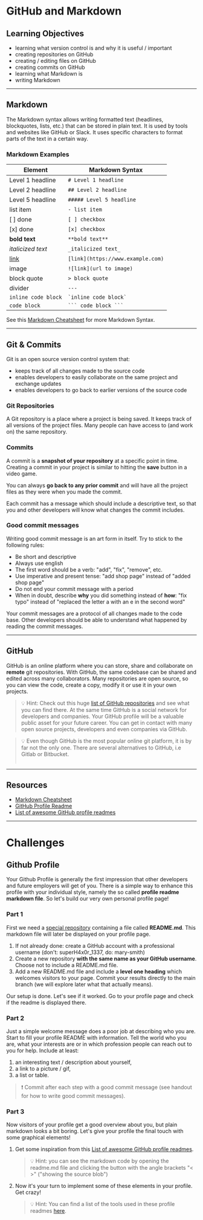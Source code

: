 # GitHub and Markdown

## Learning Objectives

- learning what version control is and why it is useful / important
- creating repositories on GitHub
- creating / editing files on GitHub
- creating commits on GitHub
- learning what Markdown is
- writing Markdown

---

## Markdown

The Markdown syntax allows writing formatted text (headlines, blockquotes, lists, etc.) that can be
stored in plain text. It is used by tools and websites like GitHub or Slack. It uses specific
characters to format parts of the text in a certain way.

### Markdown Examples

| Element                         | Markdown Syntax                   |
| ------------------------------- | --------------------------------- |
| Level 1 headline                | `# Level 1 headline`              |
| Level 2 headline                | `## Level 2 headline`             |
| Level 5 headline                | `##### Level 5 headline`          |
| list item                       | `- list item`                     |
| [ ] done                        | `[ ] checkbox`                    |
| [x] done                        | `[x] checkbox`                    |
| **bold text**                   | `**bold text**`                   |
| _italicized text_               | `_italicized text_`               |
| [link](https://www.example.com) | `[link](https://www.example.com)` |
| image                           | `![link](url to image)`           |
| block quote                     | `> block quote`                   |
| divider                         | `---`                             |
| `inline code block`             | `` `inline code block` ``         |
| `code block`                    | ` ``` code block ``` `            |

See this [Markdown Cheatsheet](https://github.com/adam-p/markdown-here/wiki/Markdown-Cheatsheet) for
more Markdown Syntax.

---

## Git & Commits

Git is an open source version control system that:

- keeps track of all changes made to the source code
- enables developers to easily collaborate on the same project and exchange updates
- enables developers to go back to earlier versions of the source code

### Git Repositories

A Git repository is a place where a project is being saved. It keeps track of all versions of the
project files. Many people can have access to (and work on) the same repository.

### Commits

A commit is a **snapshot of your repository** at a specific point in time. Creating a commit in your
project is similar to hitting the **save** button in a video game.

You can always **go back to any prior commit** and will have all the project files as they were when
you made the commit.

Each commit has a message which should include a descriptive text, so that you and other developers
will know what changes the commit includes.

### Good commit messages

Writing good commit message is an art form in itself. Try to stick to the following rules:

- Be short and descriptive
- Always use english
- The first word should be a verb: "add", "fix", "remove", etc.
- Use imperative and present tense: "add shop page" instead of "added shop page"
- Do not end your commit message with a period
- When in doubt, describe **why** you did something instead of **how**: "fix typo" instead of
  "replaced the letter a with an e in the second word"

Your commit messages are a protocol of all changes made to the code base. Other developers should be
able to understand what happened by reading the commit messages.

---

## GitHub

GitHub is an online platform where you can store, share and collaborate on **remote** git
repositories. With GitHub, the same codebase can be shared and edited across many collaborators.
Many repositories are open source, so you can view the code, create a copy, modify it or use it in
your own projects.

> 💡 Hint: Check out this huge
> [list of GitHub repositories](https://github.com/pawelborkar/awesome-repos) and see what you can
> find there.
> At the same time GitHub is a social network for developers and companies. Your GitHub profile will
> be a valuable public asset for your future career. You can get in contact with many open source
> projects, developers and even companies via GitHub.

> 💡 Even though GitHub is the most popular online git platform, it is by far not the only one.
> There are several alternatives to GitHub, i.e Gitlab or Bitbucket.
> <br>
> <br>

---

## Resources

- [Markdown Cheatsheet](https://github.com/adam-p/markdown-here/wiki/Markdown-Cheatsheet)
- [GitHub Profile Readme](https://docs.github.com/en/account-and-profile/setting-up-and-managing-your-github-profile/customizing-your-profile/managing-your-profile-readme)
- [List of awesome GitHub profile readmes](https://github.com/abhisheknaiidu/awesome-github-profile-readme)

---

# Challenges

## Github Profile

Your Github Profile is generally the first impression that other developers and future employers
will get of you. There is a simple way to enhance this profile with your individual style, namely
the so called **profile readme markdown file**. So let's build our very own personal profile page!

### Part 1

First we need a
[special repository](https://docs.github.com/en/account-and-profile/setting-up-and-managing-your-github-profile/customizing-your-profile/managing-your-profile-readme)
containing a file called **README.md**. This markdown file will later be displayed on your profile
page.

1. If not already done: create a GitHub account with a professional username (don't:
   superH4x0r_1337, do: mary-smith)
2. Create a new repository **with the same name as your GitHub username**. Choose not to include a
   README.md file.
3. Add a new README.md file and include a **level one heading** which welcomes visitors to your
   page. Commit your results directly to the main branch (we will explore later what that actually
   means).

Our setup is done. Let's see if it worked. Go to your profile page and check if the readme is
displayed there.

### Part 2

Just a simple welcome message does a poor job at describing who you are. Start to fill your profile
README with information. Tell the world who you are, what your interests are or in which profession
people can reach out to you for help. Include at least:

1. an interesting text / description about yourself,
2. a link to a picture / gif,
3. a list or table.

> ❗️ Commit after each step with a good commit message (see handout for how to write good commit
> messages).

### Part 3

Now visitors of your profile get a good overview about you, but plain markdown looks a bit boring.
Let's give your profile the final touch with some graphical elements!

1. Get some inspiration from this
   [List of awesome GitHub profile readmes](https://github.com/abhisheknaiidu/awesome-github-profile-readme).

   > 💡 Hint: you can see the markdown code by opening the readme.md file and clicking the button
   > with the angle brackets "< >" ("showing the source blob")

2. Now it's your turn to implement some of these elements in your profile. Get crazy!
   > 💡 Hint: You can find a list of the tools used in these profile readmes
   > [here](https://github.com/abhisheknaiidu/awesome-github-profile-readme#tools).
